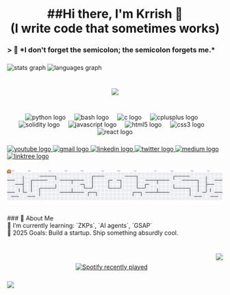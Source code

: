 <h1 align="center">##Hi there, I'm Krrish 👾<br>(I write code that sometimes works)</h1>

###

<h3 align="left">> 🧠 *I don't forget the semicolon; the semicolon forgets me.*</h3>

###

<div align="left">
  <img src="https://github-readme-stats.vercel.app/api?username=theskepticgeek&hide_title=false&hide_rank=false&show_icons=true&include_all_commits=true&count_private=true&disable_animations=false&theme=dracula&locale=en&hide_border=false" height="150" alt="stats graph"  />
  <img src="https://github-readme-stats.vercel.app/api/top-langs?username=theskepticgeek&locale=en&hide_title=false&layout=compact&card_width=320&langs_count=5&theme=dracula&hide_border=false" height="130" alt="languages graph"  />
</div>

###

<br clear="both">

<div align="center">
  <img src="https://profile-counter.glitch.me/theskepticgeek/count.svg?"  />
</div>

###

<br clear="both">

<div align="center">
  <img src="https://cdn.jsdelivr.net/gh/devicons/devicon/icons/python/python-original.svg" height="30" alt="python logo"  />
  <img width="12" />
  <img src="https://cdn.jsdelivr.net/gh/devicons/devicon/icons/bash/bash-original.svg" height="30" alt="bash logo"  />
  <img width="12" />
  <img src="https://cdn.jsdelivr.net/gh/devicons/devicon/icons/c/c-original.svg" height="30" alt="c logo"  />
  <img width="12" />
  <img src="https://cdn.jsdelivr.net/gh/devicons/devicon/icons/cplusplus/cplusplus-original.svg" height="30" alt="cplusplus logo"  />
  <img width="12" />
  <img src="https://cdn.jsdelivr.net/gh/devicons/devicon/icons/solidity/solidity-original.svg" height="30" alt="solidity logo"  />
  <img width="12" />
  <img src="https://cdn.jsdelivr.net/gh/devicons/devicon/icons/javascript/javascript-original.svg" height="30" alt="javascript logo"  />
  <img width="12" />
  <img src="https://cdn.jsdelivr.net/gh/devicons/devicon/icons/html5/html5-original.svg" height="30" alt="html5 logo"  />
  <img width="12" />
  <img src="https://cdn.jsdelivr.net/gh/devicons/devicon/icons/css3/css3-original.svg" height="30" alt="css3 logo"  />
  <img width="12" />
  <img src="https://cdn.jsdelivr.net/gh/devicons/devicon/icons/react/react-original.svg" height="30" alt="react logo"  />
</div>

###

<div align="left">
  <a href="https://www.youtube.com/@krriiiiishd" target="_blank">
    <img src="https://img.shields.io/static/v1?message=Youtube&logo=youtube&label=&color=FF0000&logoColor=white&labelColor=&style=for-the-badge" height="35" alt="youtube logo"  />
  </a>
  <a href="https://mail.google.com/mail/u/0/#inbox?compose=CllgCJTMXlRwDnJMFrzvDpfFldQBLgzsnLBjhGbczsGpbDsQBvJLbZgkFJXkqClkdjVQXZKXdwg" target="_blank">
    <img src="https://img.shields.io/static/v1?message=Gmail&logo=gmail&label=&color=D14836&logoColor=white&labelColor=&style=for-the-badge" height="35" alt="gmail logo"  />
  </a>
  <a href="https://linkedin.com/in/krrishdubey/" target="_blank">
    <img src="https://img.shields.io/static/v1?message=LinkedIn&logo=linkedin&label=&color=0077B5&logoColor=white&labelColor=&style=for-the-badge" height="35" alt="linkedin logo"  />
  </a>
  <a href="https://x.com/noskepticgeek" target="_blank">
    <img src="https://img.shields.io/static/v1?message=Twitter&logo=twitter&label=&color=1DA1F2&logoColor=white&labelColor=&style=for-the-badge" height="35" alt="twitter logo"  />
  </a>
  <a href="https://medium.com/@krrishdubey12" target="_blank">
    <img src="https://img.shields.io/static/v1?message=Medium&logo=medium&label=&color=12100E&logoColor=white&labelColor=&style=for-the-badge" height="35" alt="medium logo"  />
  </a>
  <a href="https://linktr.ee/krrishdubey" target="_blank">
    <img src="https://img.shields.io/static/v1?message=Linktree&logo=linktree&label=&color=1de9b6&logoColor=white&labelColor=&style=for-the-badge" height="35" alt="linktree logo"  />
  </a>
</div>

###

<picture>
  <source media="(prefers-color-scheme: dark)" srcset="https://raw.githubusercontent.com/theskepticgeek/theskepticgeek/output/pacman-contribution-graph-dark.svg">
  <source media="(prefers-color-scheme: light)" srcset="https://raw.githubusercontent.com/theskepticgeek/theskepticgeek/output/pacman-contribution-graph.svg">
  <img alt="pacman contribution graph" src="https://raw.githubusercontent.com/theskepticgeek/theskepticgeek/output/pacman-contribution-graph.svg">
</picture>

###

<p align="left">
### 🚀 About Me  <br>🌱 I’m currently learning: `ZKPs`, `AI agents`, `GSAP`  <br>🎯 2025 Goals: Build a startup. Ship something absurdly cool.
</p>

###

<br clear="both">

<img align="right" height="235" src="https://media2.giphy.com/media/v1.Y2lkPTc5MGI3NjExaWo2Nm41cWg1MDZ5YXY1NTNnems1cnVkeWlqanU0eml2OTF4MXc0NiZlcD12MV9naWZzX3NlYXJjaCZjdD1n/3o7qDQ4kcSD1PLM3BK/200.webp"  />

###

<div align="center">
  <a href="https://open.spotify.com/user/313ttwcci54p7woswgj2cfgiklsq">
    <img src="https://spotify-recently-played-readme.vercel.app/api?user=313ttwcci54p7woswgj2cfgiklsq&count=5&unique=true" alt="Spotify recently played"  />
  </a>
</div>

###

<img align="center" height="400" src="https://i.pinimg.com/600x315/f2/38/cf/f238cfeaa8a70e1862c479aa1b9d599e.jpg"  />

###
